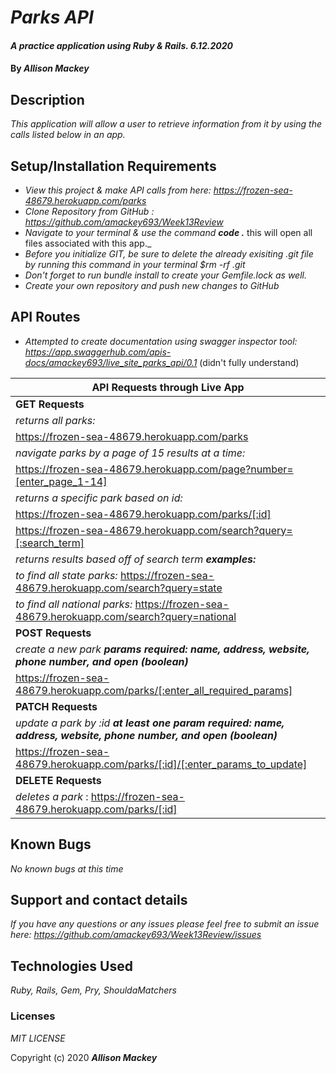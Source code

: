 # _Parks API_

#### _A practice application using Ruby & Rails. 6.12.2020_

#### By _**Allison Mackey**_

## Description

_This application will allow a user to retrieve information from it by using the calls listed below in an app._

## Setup/Installation Requirements

* _View this project & make API calls from here: https://frozen-sea-48679.herokuapp.com/parks_
* _Clone Repository from GitHub :  https://github.com/amackey693/Week13Review_
* _Navigate to your terminal & use the command **code .**_ this will open all files associated with this app._
* _Before you initialize GIT, be sure to delete the already exisiting .git file by running this command in your terminal $rm -rf .git_
* _Don't forget to run bundle install to create your Gemfile.lock as well._
* _Create your own repository and push new changes to GitHub_

## API Routes
* _Attempted to create documentation using swagger inspector tool: https://app.swaggerhub.com/apis-docs/amackey693/live_site_parks_api/0.1_
(didn't fully understand)

|   API Requests through Live App  |
|-------------------------------|
| **GET Requests**                   |
| _returns all parks:_ |  
|https://frozen-sea-48679.herokuapp.com/parks |
| _navigate parks by a page of 15 results at a time:_ |
| https://frozen-sea-48679.herokuapp.com/page?number=[enter_page_1-14]	|
| _returns a specific park based on id:_      |
| https://frozen-sea-48679.herokuapp.com/parks/[:id] |
| https://frozen-sea-48679.herokuapp.com/search?query=[:search_term] |
| _returns results based off of search term **examples:**_ | 
| _to find all state parks:_ https://frozen-sea-48679.herokuapp.com/search?query=state |
| _to find all national parks:_ https://frozen-sea-48679.herokuapp.com/search?query=national |
| **POST Requests**                  |
| _create a new park **params required: name, address, website, phone number, and open (boolean)**_ |
| https://frozen-sea-48679.herokuapp.com/parks/[:enter_all_required_params]
| **PATCH Requests**             |
| _update a park by :id **at least one param required: name, address, website, phone number, and open (boolean)**_|
| https://frozen-sea-48679.herokuapp.com/parks/[:id]/[:enter_params_to_update]| 
| **DELETE Requests**                |
| _deletes a park_ : https://frozen-sea-48679.herokuapp.com/parks/[:id] | 




## Known Bugs

_No known bugs at this time_

## Support and contact details

_If you have any questions or any issues please feel free to submit an issue here: https://github.com/amackey693/Week13Review/issues_

## Technologies Used

_Ruby, Rails, Gem, Pry, ShouldaMatchers_ 


### Licenses
*MIT LICENSE*

Copyright (c) 2020 **_Allison Mackey_**

